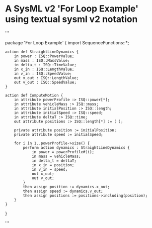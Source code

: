 # A SysML v2 'For Loop Example' using textual sysml v2 notation

'''

package 'For Loop Example' {
	import SequenceFunctions::*;
	
    action def StraightLineDynamics {
        in power : ISQ::PowerValue;
        in mass : ISQ::MassValue;
        in delta_t : ISQ::TimeValue;
        in x_in : ISQ::LengthValue;
        in v_in : ISQ::SpeedValue;
        out x_out : ISQ::LengthValue;
        out v_out : ISQ::SpeedValue;
    }
	    
	action def ComputeMotion {
		in attribute powerProfile :> ISQ::power[*];
		in attribute vehicleMass :> ISQ::mass;
		in attribute initialPosition :> ISQ::length;
		in attribute initialSpeed :> ISQ::speed;
		in attribute deltaT :> ISQ::time;
		out attribute positions :> ISQ::length[*] := ( );
		
		private attribute position := initialPosition;
		private attribute speed := initialSpeed;
		
		for i in 1..powerProfile->size() {
			perform action dynamics : StraightLineDynamics {
				in power = powerProfile#(i);
				in mass = vehicleMass;
				in delta_t = deltaT;
				in x_in = position;
				in v_in = speed;
				out x_out;
				out v_out;
			}
			then assign position := dynamics.x_out;
			then assign speed := dynamics.v_out;
			then assign positions := positions->including(position);
		}
	}
	
}

'''